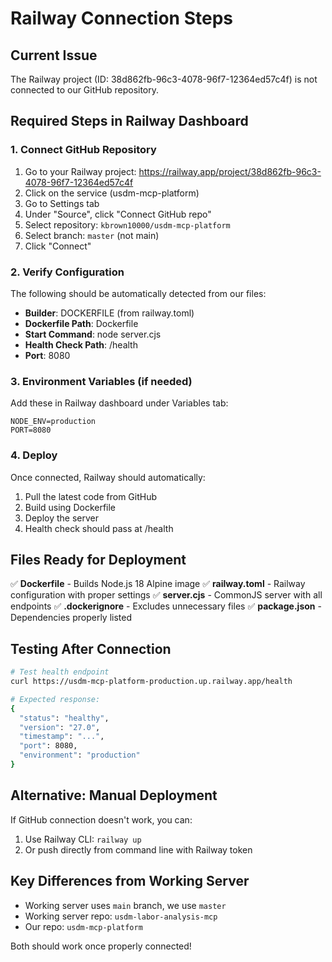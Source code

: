 # Railway Connection Steps

## Current Issue
The Railway project (ID: 38d862fb-96c3-4078-96f7-12364ed57c4f) is not connected to our GitHub repository.

## Required Steps in Railway Dashboard

### 1. Connect GitHub Repository
1. Go to your Railway project: https://railway.app/project/38d862fb-96c3-4078-96f7-12364ed57c4f
2. Click on the service (usdm-mcp-platform)
3. Go to Settings tab
4. Under "Source", click "Connect GitHub repo"
5. Select repository: `kbrown10000/usdm-mcp-platform`
6. Select branch: `master` (not main)
7. Click "Connect"

### 2. Verify Configuration
The following should be automatically detected from our files:
- **Builder**: DOCKERFILE (from railway.toml)
- **Dockerfile Path**: Dockerfile
- **Start Command**: node server.cjs
- **Health Check Path**: /health
- **Port**: 8080

### 3. Environment Variables (if needed)
Add these in Railway dashboard under Variables tab:
```
NODE_ENV=production
PORT=8080
```

### 4. Deploy
Once connected, Railway should automatically:
1. Pull the latest code from GitHub
2. Build using Dockerfile
3. Deploy the server
4. Health check should pass at /health

## Files Ready for Deployment

✅ **Dockerfile** - Builds Node.js 18 Alpine image
✅ **railway.toml** - Railway configuration with proper settings
✅ **server.cjs** - CommonJS server with all endpoints
✅ **.dockerignore** - Excludes unnecessary files
✅ **package.json** - Dependencies properly listed

## Testing After Connection
```bash
# Test health endpoint
curl https://usdm-mcp-platform-production.up.railway.app/health

# Expected response:
{
  "status": "healthy",
  "version": "27.0",
  "timestamp": "...",
  "port": 8080,
  "environment": "production"
}
```

## Alternative: Manual Deployment
If GitHub connection doesn't work, you can:
1. Use Railway CLI: `railway up`
2. Or push directly from command line with Railway token

## Key Differences from Working Server
- Working server uses `main` branch, we use `master`
- Working server repo: `usdm-labor-analysis-mcp`
- Our repo: `usdm-mcp-platform`

Both should work once properly connected!